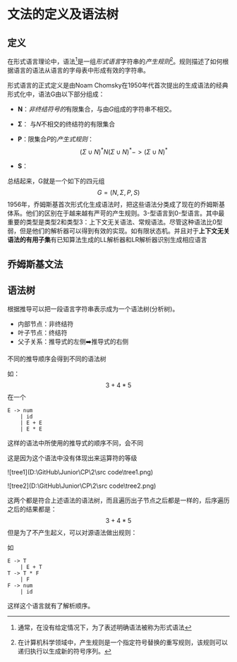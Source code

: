 # 文法的定义及语法树

## 定义

在形式语言理论中，语法[^1]是一组*形式语言*字符串的*产生规则*[^2]。规则描述了如何根据语言的语法从语言的字母表中形成有效的字符串。

形式语言的正式定义是由Noam Chomsky在1950年代首次提出的生成语法的经典形式化中，语法G由以下部分组成：

- **N**：*非终结符号的*有限集合，与由*G*组成的字符串不相交。

- **Σ**： 与*N*不相交的终结符的有限集合

- **P**：限集合*P*的*产生式规则*：
  $$
  (\Sigma \cup N)^* N (\Sigma \cup N)^* -> (\Sigma \cup N)^*
  $$

- **S**：

总结起来，G就是一个如下的四元组
$$
G =(N, \Sigma, P, S)
$$
1956年，乔姆斯基首次形式化生成语法时，把这些语法分类成了现在的乔姆斯基体系。他们的区别在于越来越有严苛的产生规则。3-型语言到0-型语言。其中最重要的类型是类型2和类型3：上下文无关语法、常规语法。尽管这种语法比0型弱，但是他们的解析器可以得到有效的实现。如有限状态机。并且对于**上下文无关语法的有用子集**有已知算法生成的LL解析器和LR解析器识别生成相应语言

## 乔姆斯基文法

[^ 1]: 通常，在没有给定情况下，为了表述明确语法被称为形式语法
[^ 2]: 在计算机科学领域中，产生规则是一个指定符号替换的重写规则，该规则可以递归执行以生成新的符号序列。

## 语法树

根据推导可以把一段语言字符串表示成为一个语法树(分析树)。

- 内部节点：非终结符
- 叶子节点：终结符
- 父子关系：推导式的左侧:arrow_right:推导式的右侧

不同的推导顺序会得到不同的语法树

如：
$$
3+4*5
$$
在一个 

~~~
E -> num
	| id
	| E + E
	| E * E
~~~

这样的语法中所使用的推导式的顺序不同，会不同

这是因为这个语法中没有体现出来运算符的等级

![tree1](D:\GitHub\Junior\CP\2\src code\tree1.png)

![tree2](D:\GitHub\Junior\CP\2\src code\tree2.png)

这两个都是符合上述语法的语法树，而且遍历出子节点之后都是一样的，后序遍历之后的结果都是：
$$
3+4*5
$$
但是为了不产生起义，可以对源语法做出规则：

如

~~~
E -> T
	| E + T
T -> T * F
	| F
F -> num
	| id
~~~

这样这个语言就有了解析顺序。